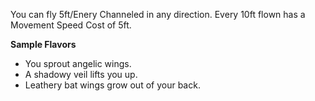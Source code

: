 You can fly 5ft/Enery Channeled in any direction. Every 10ft flown has a Movement Speed Cost of 5ft.

**Sample Flavors**
+ You sprout angelic wings.
+ A shadowy veil lifts you up.
+ Leathery bat wings grow out of your back.